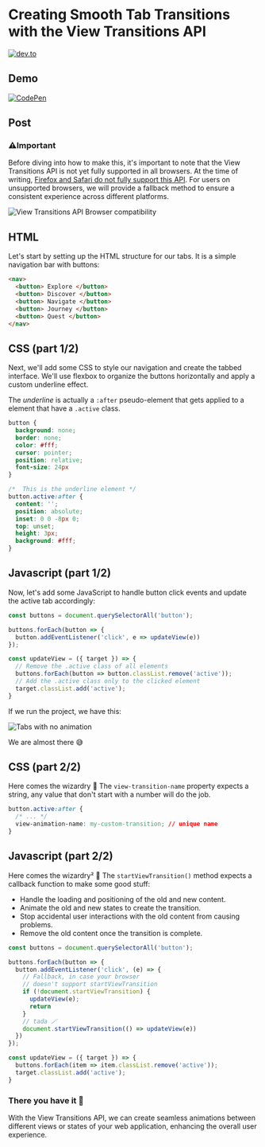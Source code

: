 # Creating Smooth Tab Transitions with the View Transitions API

[![dev.to](https://img.shields.io/badge/dev.to-0A0A0A?style=for-the-badge&logo=devdotto&logoColor=white)](https://dev.to/rodrigoantunes/creating-smooth-tab-transitions-with-the-view-transitions-api-2l4h)

## Demo

[![CodePen](https://img.shields.io/badge/Codepen-000000?style=for-the-badge&logo=codepen&logoColor=white)](https://codepen.io/rodrigoant/pen/QWPmxoR)

## Post

### ⚠️Important 
Before diving into how to make this, it's important to note that the View Transitions API is not yet fully supported in all browsers. At the time of writing, [Firefox and Safari do not fully support this API](https://developer.mozilla.org/en-US/docs/Web/API/View_Transitions_API). For users on unsupported browsers, we will provide a fallback method to ensure a consistent experience across different platforms.

![View Transitions API Browser compatibility](https://dev-to-uploads.s3.amazonaws.com/uploads/articles/6ww7x3sa1eg48bqsaq7h.png)


## HTML

Let's start by setting up the HTML structure for our tabs. It is a simple navigation bar with buttons:

```html
<nav>
  <button> Explore </button>
  <button> Discover </button>
  <button> Navigate </button>
  <button> Journey </button>
  <button> Quest </button>
</nav>
```

## CSS (part 1/2)

Next, we'll add some CSS to style our navigation and create the tabbed interface. We'll use flexbox to organize the buttons horizontally and apply a custom underline effect.

The _underline_ is actually a `:after` pseudo-element that gets applied to a element that have a `.active` class.

```css
button {
  background: none;
  border: none;
  color: #fff;
  cursor: pointer;
  position: relative;
  font-size: 24px
}

/*  This is the underline element */
button.active:after {
  content: '';
  position: absolute;
  inset: 0 0 -8px 0;
  top: unset;
  height: 3px;
  background: #fff;
}
```
## Javascript (part 1/2)
Now, let's add some JavaScript to handle button click events and update the active tab accordingly:

```js
const buttons = document.querySelectorAll('button');

buttons.forEach(button => {
  button.addEventListener('click', e => updateView(e))
});

const updateView = ({ target }) => {
  // Remove the .active class of all elements
  buttons.forEach(button => button.classList.remove('active'));
  // Add the .active class only to the clicked element
  target.classList.add('active');
}
```
If we run the project, we have this:

![Tabs with no animation](https://dev-to-uploads.s3.amazonaws.com/uploads/articles/wl8yihr49r2dpllzhyph.gif)

We are almost there 😅

## CSS (part 2/2)
Here comes the wizardry 🧙
The `view-transition-name` property expects a string, any value that don't start with a number will do the job.

```css
button.active:after {
  /* ... */
  view-animation-name: my-custom-transition; // unique name
}
```
## Javascript (part 2/2)

Here comes the wizardry² 🧙
The `startViewTransition()` method expects a callback function to make some good stuff:

- Handle the loading and positioning of the old and new content.
- Animate the old and new states to create the transition.
- Stop accidental user interactions with the old content from causing problems.
- Remove the old content once the transition is complete.


```js
const buttons = document.querySelectorAll('button');

buttons.forEach(button => {
  button.addEventListener('click', (e) => {
    // Fallback, in case your browser
    // doesn't support startViewTransition
    if (!document.startViewTransition) {
      updateView(e);
      return
    }
    // tada 🪄
    document.startViewTransition(() => updateView(e))
  })
});

const updateView = ({ target }) => {
  buttons.forEach(item => item.classList.remove('active'));
  target.classList.add('active');
}
```

### There you have it 🎉 
With the View Transitions API, we can create seamless animations between different views or states of your web application, enhancing the overall user experience.

